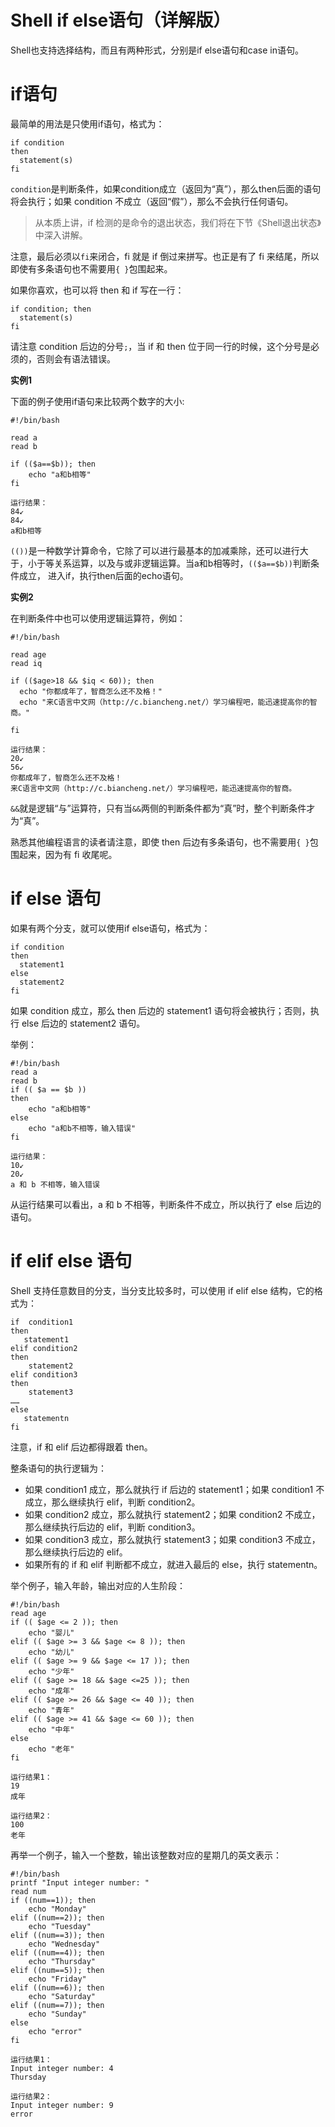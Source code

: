 # Shell if else语句（详解版）
Shell也支持选择结构，而且有两种形式，分别是if else语句和case in语句。

# if语句
最简单的用法是只使用if语句，格式为：
```shell
if condition
then
  statement(s)
fi 
```
`condition`是判断条件，如果condition成立（返回为“真”），那么then后面的语句将会执行；如果 condition 不成立（返回“假”），那么不会执行任何语句。
> 从本质上讲，if 检测的是命令的退出状态，我们将在下节《Shell退出状态》中深入讲解。

注意，最后必须以`fi`来闭合，fi 就是 if 倒过来拼写。也正是有了 fi 来结尾，所以即使有多条语句也不需要用`{ }`包围起来。

如果你喜欢，也可以将 then 和 if 写在一行：
```shell
if condition; then
  statement(s)
fi 
```
请注意 condition 后边的分号`;`，当 if 和 then 位于同一行的时候，这个分号是必须的，否则会有语法错误。

**实例1**

下面的例子使用if语句来比较两个数字的大小:
```shell
#!/bin/bash

read a
read b

if (($a==$b)); then
    echo "a和b相等"
fi
```
```shell
运行结果：
84↙
84↙
a和b相等
```
`(())`是一种数学计算命令，它除了可以进行最基本的加减乘除，还可以进行大于，小于等关系运算，以及与或非逻辑运算。当a和b相等时，`(($a==$b))`判断条件成立，
进入if，执行then后面的echo语句。

**实例2**

在判断条件中也可以使用逻辑运算符，例如：
```shell
#!/bin/bash

read age
read iq

if (($age>18 && $iq < 60)); then
  echo "你都成年了，智商怎么还不及格！"
  echo "来C语言中文网（http://c.biancheng.net/）学习编程吧，能迅速提高你的智商。"

fi
```
```shell
运行结果：
20↙
56↙
你都成年了，智商怎么还不及格！
来C语言中文网（http://c.biancheng.net/）学习编程吧，能迅速提高你的智商。
```

`&&`就是逻辑“与”运算符，只有当`&&`两侧的判断条件都为“真”时，整个判断条件才为“真”。

熟悉其他编程语言的读者请注意，即使 then 后边有多条语句，也不需要用`{ }`包围起来，因为有 fi 收尾呢。

# if else 语句
如果有两个分支，就可以使用if else语句，格式为：
```shell
if condition
then
  statement1
else 
  statement2
fi
```
如果 condition 成立，那么 then 后边的 statement1 语句将会被执行；否则，执行 else 后边的 statement2 语句。

举例：
```shell
#!/bin/bash
read a
read b
if (( $a == $b ))
then
    echo "a和b相等"
else
    echo "a和b不相等，输入错误"
fi
```
```shell
运行结果：
10↙
20↙
a 和 b 不相等，输入错误
```
从运行结果可以看出，a 和 b 不相等，判断条件不成立，所以执行了 else 后边的语句。

# if elif else 语句
Shell 支持任意数目的分支，当分支比较多时，可以使用 if elif else 结构，它的格式为：
```shell
if  condition1
then
   statement1
elif condition2
then
    statement2
elif condition3
then
    statement3
……
else
   statementn
fi
```
注意，if 和 elif 后边都得跟着 then。

整条语句的执行逻辑为：
+ 如果 condition1 成立，那么就执行 if 后边的 statement1；如果 condition1 不成立，那么继续执行 elif，判断 condition2。
+ 如果 condition2 成立，那么就执行 statement2；如果 condition2 不成立，那么继续执行后边的 elif，判断 condition3。
+ 如果 condition3 成立，那么就执行 statement3；如果 condition3 不成立，那么继续执行后边的 elif。
+ 如果所有的 if 和 elif 判断都不成立，就进入最后的 else，执行 statementn。

举个例子，输入年龄，输出对应的人生阶段：
```shell
#!/bin/bash
read age
if (( $age <= 2 )); then
    echo "婴儿"
elif (( $age >= 3 && $age <= 8 )); then
    echo "幼儿"
elif (( $age >= 9 && $age <= 17 )); then
    echo "少年"
elif (( $age >= 18 && $age <=25 )); then
    echo "成年"
elif (( $age >= 26 && $age <= 40 )); then
    echo "青年"
elif (( $age >= 41 && $age <= 60 )); then
    echo "中年"
else
    echo "老年"
fi
```
```shell
运行结果1：
19
成年

运行结果2：
100
老年
```
再举一个例子，输入一个整数，输出该整数对应的星期几的英文表示：
```shell
#!/bin/bash
printf "Input integer number: "
read num
if ((num==1)); then
    echo "Monday"
elif ((num==2)); then
    echo "Tuesday"
elif ((num==3)); then
    echo "Wednesday"
elif ((num==4)); then
    echo "Thursday"
elif ((num==5)); then
    echo "Friday"
elif ((num==6)); then
    echo "Saturday"
elif ((num==7)); then
    echo "Sunday"
else
    echo "error"
fi
```
```shell
运行结果1：
Input integer number: 4
Thursday

运行结果2：
Input integer number: 9
error
```